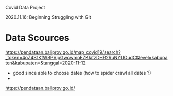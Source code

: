 

Covid Data Project


2020.11.16: Beginning
Struggling with Git


# Data Scources


https://pendataan.baliprov.go.id/map_covid19/search?_token=4oZ4S1KfWBPVipGwcwmoEZKkifzDHR2RuNYUOudC&level=kabupaten&kabupaten=&tanggal=2020-11-12

- good since able to choose dates (how to spider crawl all dates ?)
-

https://pendataan.baliprov.go.id/
